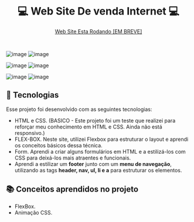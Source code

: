 ### <h1 align="center"> :computer: Web Site De venda Internet :computer:</h1>

<p align="center">
 <a href="">Web Site Esta Rodando [EM BREVE]</a><br/>
</p>

<br>

![image](https://github.com/user-attachments/assets/9a2e520e-f8ec-4aa7-8c63-ceeb30de41ae)
![image](https://github.com/user-attachments/assets/c0d292f5-69f4-45c2-ae71-020dc29de7be)

![image](https://github.com/user-attachments/assets/a5ed7335-03a6-42d8-9731-ed68b044779c)
![image](https://github.com/user-attachments/assets/fe047cbc-1f19-4112-bbdc-bc35b6057b3c)

![image](https://github.com/user-attachments/assets/7a079ece-239c-418a-a101-e7749166ad90)
![image](https://github.com/user-attachments/assets/8f5fe8c9-855d-4051-8870-9891b7f10ba7)

## :rocket: Tecnologias

Esse projeto foi desenvolvido com as seguintes tecnologias:

- HTML e CSS. (BASICO - Este projeto foi um teste que realizei para reforçar meu conhecimento em HTML e CSS. Ainda não está responsivo.)
- FLEX-BOX. Neste site, utilizei Flexbox para estruturar o layout e aprendi os conceitos básicos dessa técnica.
- Form. Aprendi a criar alguns formulários em HTML e a estilizá-los com CSS para deixá-los mais atraentes e funcionais.
- Aprendi a estilizar um **footer** junto com um **menu de navegação**, utilizando as tags **header, nav, ul, li e a** para estruturar os elementos.

## :books: Conceitos aprendidos no projeto

- FlexBox.
- Animação CSS.
